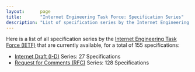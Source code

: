 ```yaml
---
layout:      page
title:       "Internet Engineering Task Force: Specification Series"
description: "List of specification series by the Internet Engineering Task Force (IETF/)"
---
```


Here is a list of all specification series by the [Internet Engineering Task Force (IETF)](http://www.ietf.org/) that are currently available, for a total of 155 specifications:

  * [Internet Draft (I-D)](I-D/) Series: 27 Specifications
  * [Request for Comments (RFC)](RFC/) Series: 128 Specifications
